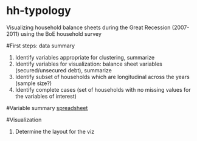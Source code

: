 # hh-typology
Visualizing household balance sheets during the Great Recession (2007-2011) using the BoE household survey

#First steps: data summary
1. Identify variables appropriate for clustering, summarize
2. Identify variables for visualization: balance sheet variables (secured/unsecured debt), summarize
3. Identify subset of households which are longitudinal across the years (sample size?)
4. Identify complete cases (set of households with no missing values for the variables of interest)

#Variable summary [spreadsheet](https://docs.google.com/spreadsheets/d/1XDHEFWAS-pSz2Zl1LQgU_rwlOrMFg_CH6x5m6dXBLrs/edit#gid=1544334726)

#Visualization
1. Determine the layout for the viz
